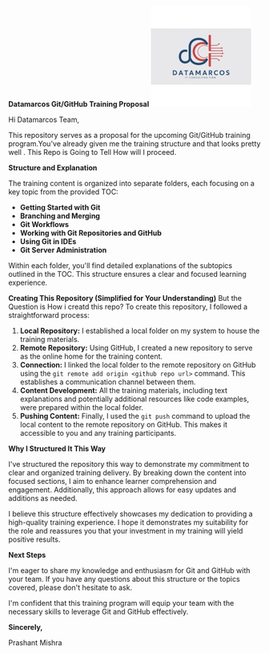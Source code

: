 **Datamarcos Git/GitHub Training Proposal**
![logo of DataMarcos](logo.jpg)

Hi Datamarcos Team,

This repository serves as a proposal for the upcoming Git/GitHub training program.You've already given me the training structure and that looks pretty well . This Repo is Going to Tell How will I proceed. 

**Structure and Explanation**

The training content is organized into separate folders, each focusing on a key topic from the provided TOC:

* **Getting Started with Git**
* **Branching and Merging**
* **Git Workflows**
* **Working with Git Repositories and GitHub**
* **Using Git in IDEs**
* **Git Server Administration**

Within each folder, you'll find detailed explanations of the subtopics outlined in the TOC. This structure ensures a clear and focused learning experience.

**Creating This Repository (Simplified for Your Understanding)**
But the Question is How i creatd this repo?
To create this repository, I followed a straightforward process:

1. **Local Repository:** I established a local folder on my system to house the training materials.
2. **Remote Repository:** Using GitHub, I created a new repository to serve as the online home for the training content.
3. **Connection:** I linked the local folder to the remote repository on GitHub using the `git remote add origin <github repo url>` command. This establishes a communication channel between them.
4. **Content Development:** All the training materials, including text explanations and potentially additional resources like code examples, were prepared within the local folder.
5. **Pushing Content:** Finally, I used the `git push` command to upload the local content to the remote repository on GitHub. This makes it accessible to you and any training participants.

**Why I Structured It This Way**

I've structured the repository this way to demonstrate my commitment to clear and organized training delivery. By breaking down the content into focused sections, I aim to enhance learner comprehension and engagement. Additionally, this approach allows for easy updates and additions as needed.

I believe this structure effectively showcases my dedication to providing a high-quality training experience. I hope it demonstrates my suitability for the role and reassures you that your investment in my training will yield positive results.

**Next Steps**

I'm eager to share my knowledge and enthusiasm for Git and GitHub with your team. If you have any questions about this structure or the topics covered, please don't hesitate to ask. 

I'm confident that this training program will equip your team with the necessary skills to leverage Git and GitHub effectively.

**Sincerely,**

Prashant Mishra